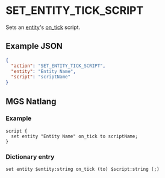 # SET_ENTITY_TICK_SCRIPT

Sets an [entity](../entities)'s [on_tick](../scripts/on_tick) script.

## Example JSON

```json
{
  "action": "SET_ENTITY_TICK_SCRIPT",
  "entity": "Entity Name",
  "script": "scriptName"
}
```

## MGS Natlang

### Example

```mgs
script {
  set entity "Entity Name" on_tick to scriptName;
}
```

### Dictionary entry

```
set entity $entity:string on_tick (to) $script:string (;)
```
